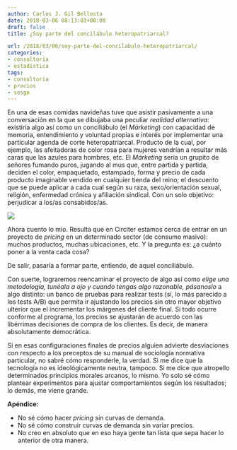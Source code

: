 ```yaml
---
author: Carlos J. Gil Bellosta
date: 2018-03-06 08:13:03+00:00
draft: false
title: ¿Soy parte del concilábulo heteropatriarcal?

url: /2018/03/06/soy-parte-del-concilabulo-heteropatriarcal/
categories:
- consultoría
- estadística
tags:
- consultoría
- precios
- sesgo
---
```


En una de esas comidas navideñas tuve que asistir pasivamente a una conversación en la que se dibujaba una peculiar _realidad alternativa_: existiría algo así como un conciliábulo (el _Márketing_) con capacidad de memoria, entendimiento y voluntad propias e interés por implementar una particular agenda de corte heteropatriarcal. Producto de la cual, por ejemplo, las afeitadoras de color rosa para mujeres vendrían a resultar más caras que las azules para hombres, etc. El _Márketing_ sería un grupito de señores fumando puros, jugando al mus que, entre partida y partida, deciden el color, empaquetado, estampado, forma y precio de cada producto imaginable vendido en cualquier tienda del reino; el descuento que se puede aplicar a cada cual según su raza, sexo/orientación sexual, religión, enfermedad crónica y afiliación sindical. Con un solo objetivo: perjudicar a los/as consabidos/as.

![](/wp-uploads/2018/03/Hisstationand4aces-coolidge.jpg)

Ahora cuento lo mío. Resulta que en Circiter estamos cerca de entrar en un proyecto de _pricing_ en un determinado sector (de consumo masivo): muchos productos, muchas ubicaciones, etc. Y la pregunta es: ¿a cuánto poner a la venta cada cosa?

De salir, pasaría a formar parte, entiendo, de aquel conciliábulo.

Con suerte, lograremos reencaminar el proyecto de algo así como _elige una metodología, tunéala a ojo y cuando tengas algo razonable, pásanoslo_ a algo distinto: un banco de pruebas para realizar tests (sí, lo más parecido a los tests A/B) que permita ir ajustando los precios sin otro mayor objetivo ulterior que el incrementar los márgenes del cliente final. Si todo ocurre conforme al programa, los precios se ajustarán de acuerdo con las libérrimas decisiones de compra de los clientes. Es decir, de manera absolutamente democrática.

Si en esas configuraciones finales de precios alguien advierte desviaciones con respecto a los preceptos de su manual de sociología normativa particular, no sabré cómo responderle, la verdad. Si me dice que la tecnología no es ideológicamente neutra, tampoco. Si me dice que atropello determinados principios morales arcanos, lo mismo. Yo solo sé cómo plantear experimentos para ajustar comportamientos según los resultados; lo demás, me viene grande.

**Apéndice:**

* No sé cómo hacer _pricing_ sin curvas de demanda.
* No sé cómo construir curvas de demanda sin variar precios.
* No creo en absoluto que en eso haya gente tan lista que sepa hacer lo anterior de otra manera.








